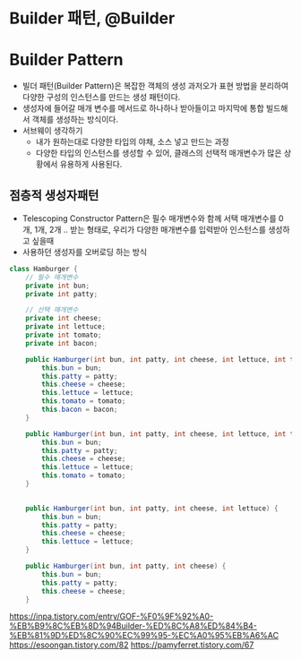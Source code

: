 # Builder 패턴, @Builder

# Builder Pattern
- 빌더 패턴(Builder Pattern)은 복잡한 객체의 생성 과저오가 표현 방법을 분리하여 다양한 구성의 인스턴스를 만드는 생성 패턴이다.
- 생성자에 들어갈 매개 변수를 메서드로 하나하나 받아들이고 마지막에 통합 빌드해서 객체를 생성하는 방식이다.
- 서브웨이 생각하기
  - 내가 원하는대로 다양한 타입의 야채, 소스 넣고 만드는 과정
  - 다양한 타입의 인스턴스를 생성할 수 있어, 클래스의 선택적 매개변수가 많은 상황에서 유용하게 사용된다.

## 점층적 생성자패턴
- Telescoping Constructor Pattern은 필수 매개변수와 함께 서택 매개변수를 0개, 1개, 2개 .. 받는 형태로, 우리가 다양한 매개변수를 입력받아 인스턴스를 생성하고 싶을때
- 사용하던 생성자를 오버로딩 하는 방식
~~~ java
class Hamburger {
    // 필수 매개변수
    private int bun;
    private int patty;

    // 선택 매개변수
    private int cheese;
    private int lettuce;
    private int tomato;
    private int bacon;

    public Hamburger(int bun, int patty, int cheese, int lettuce, int tomato, int bacon) {
        this.bun = bun;
        this.patty = patty;
        this.cheese = cheese;
        this.lettuce = lettuce;
        this.tomato = tomato;
        this.bacon = bacon;
    }

    public Hamburger(int bun, int patty, int cheese, int lettuce, int tomato) {
        this.bun = bun;
        this.patty = patty;
        this.cheese = cheese;
        this.lettuce = lettuce;
        this.tomato = tomato;
    }
    

    public Hamburger(int bun, int patty, int cheese, int lettuce) {
        this.bun = bun;
        this.patty = patty;
        this.cheese = cheese;
        this.lettuce = lettuce;
    }

    public Hamburger(int bun, int patty, int cheese) {
        this.bun = bun;
        this.patty = patty;
        this.cheese = cheese;
    }
~~~



https://inpa.tistory.com/entry/GOF-%F0%9F%92%A0-%EB%B9%8C%EB%8D%94Builder-%ED%8C%A8%ED%84%B4-%EB%81%9D%ED%8C%90%EC%99%95-%EC%A0%95%EB%A6%AC
https://esoongan.tistory.com/82
https://pamyferret.tistory.com/67
